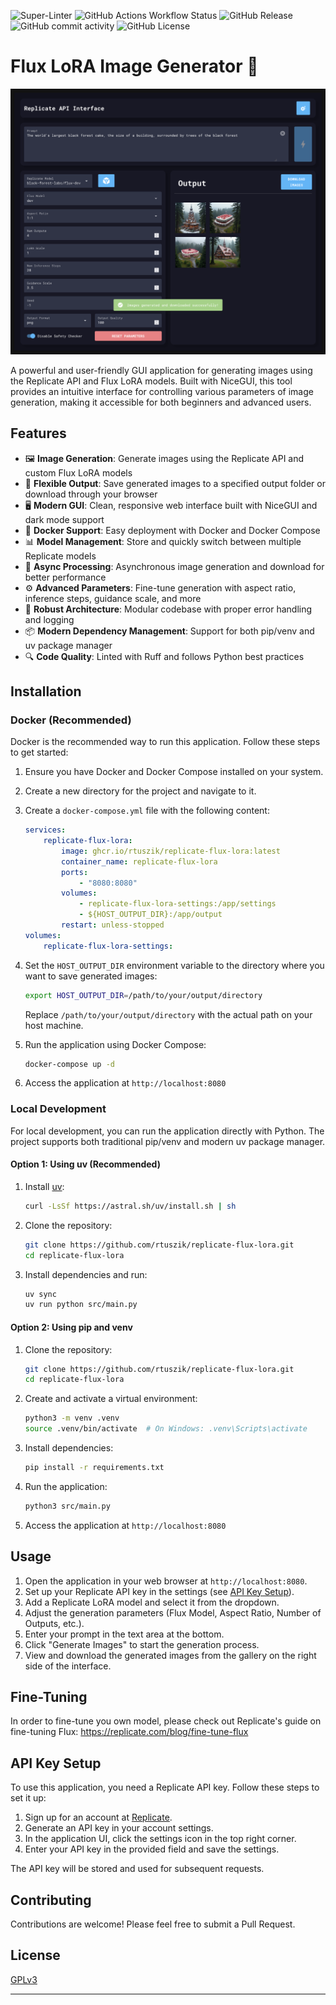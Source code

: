 ![Super-Linter](https://github.com/rtuszik/replicate-flux-lora/actions/workflows/super-linter.yml/badge.svg)
![GitHub Actions Workflow Status](https://img.shields.io/github/actions/workflow/status/rtuszik/replicate-flux-lora/docker-build-push.yml)
![GitHub Release](https://img.shields.io/github/v/release/rtuszik/replicate-flux-lora)
![GitHub commit activity](https://img.shields.io/github/commit-activity/w/rtuszik/replicate-flux-lora)
![GitHub License](https://img.shields.io/github/license/rtuszik/replicate-flux-lora)

# Flux LoRA Image Generator 🚀

![Application Screenshot](assets/main-page.png)

A powerful and user-friendly GUI application for generating images using the Replicate API and Flux LoRA models. Built with NiceGUI, this tool provides an intuitive interface for controlling various parameters of image generation, making it accessible for both beginners and advanced users.

## Features

- 🖼️ **Image Generation**: Generate images using the Replicate API and custom Flux LoRA models
- 💾 **Flexible Output**: Save generated images to a specified output folder or download through your browser
- 🖥️ **Modern GUI**: Clean, responsive web interface built with NiceGUI and dark mode support
- 🐳 **Docker Support**: Easy deployment with Docker and Docker Compose
- 📊 **Model Management**: Store and quickly switch between multiple Replicate models
- 🔄 **Async Processing**: Asynchronous image generation and download for better performance
- ⚙️ **Advanced Parameters**: Fine-tune generation with aspect ratio, inference steps, guidance scale, and more
- 🔧 **Robust Architecture**: Modular codebase with proper error handling and logging
- 📦 **Modern Dependency Management**: Support for both pip/venv and uv package manager
- 🔍 **Code Quality**: Linted with Ruff and follows Python best practices

## Installation

### Docker (Recommended)

Docker is the recommended way to run this application. Follow these steps to get started:

1. Ensure you have Docker and Docker Compose installed on your system.

2. Create a new directory for the project and navigate to it.

3. Create a `docker-compose.yml` file with the following content:

    ```yaml
    services:
        replicate-flux-lora:
            image: ghcr.io/rtuszik/replicate-flux-lora:latest
            container_name: replicate-flux-lora
            ports:
                - "8080:8080"
            volumes:
                - replicate-flux-lora-settings:/app/settings
                - ${HOST_OUTPUT_DIR}:/app/output
            restart: unless-stopped
    volumes:
        replicate-flux-lora-settings:
    ```

4. Set the `HOST_OUTPUT_DIR` environment variable to the directory where you want to save generated images:

    ```bash
    export HOST_OUTPUT_DIR=/path/to/your/output/directory
    ```

    Replace `/path/to/your/output/directory` with the actual path on your host machine.

5. Run the application using Docker Compose:

    ```bash
    docker-compose up -d
    ```

6. Access the application at `http://localhost:8080`

### Local Development

For local development, you can run the application directly with Python. The project supports both traditional pip/venv and modern uv package manager.

#### Option 1: Using uv (Recommended)

1. Install [uv](https://docs.astral.sh/uv/):

    ```bash
    curl -LsSf https://astral.sh/uv/install.sh | sh
    ```

2. Clone the repository:

    ```bash
    git clone https://github.com/rtuszik/replicate-flux-lora.git
    cd replicate-flux-lora
    ```

3. Install dependencies and run:
    ```bash
    uv sync
    uv run python src/main.py
    ```

#### Option 2: Using pip and venv

1. Clone the repository:

    ```bash
    git clone https://github.com/rtuszik/replicate-flux-lora.git
    cd replicate-flux-lora
    ```

2. Create and activate a virtual environment:

    ```bash
    python3 -m venv .venv
    source .venv/bin/activate  # On Windows: .venv\Scripts\activate
    ```

3. Install dependencies:

    ```bash
    pip install -r requirements.txt
    ```

4. Run the application:

    ```bash
    python3 src/main.py
    ```

5. Access the application at `http://localhost:8080`

## Usage

1. Open the application in your web browser at `http://localhost:8080`.
2. Set up your Replicate API key in the settings (see [API Key Setup](#api-key-setup)).
3. Add a Replicate LoRA model and select it from the dropdown.
4. Adjust the generation parameters (Flux Model, Aspect Ratio, Number of Outputs, etc.).
5. Enter your prompt in the text area at the bottom.
6. Click "Generate Images" to start the generation process.
7. View and download the generated images from the gallery on the right side of the interface.

## Fine-Tuning

In order to fine-tune you own model, please check out Replicate's guide on fine-tuning Flux:
<https://replicate.com/blog/fine-tune-flux>

## API Key Setup

To use this application, you need a Replicate API key. Follow these steps to set it up:

1. Sign up for an account at [Replicate](https://replicate.com/).
2. Generate an API key in your account settings.
3. In the application UI, click the settings icon in the top right corner.
4. Enter your API key in the provided field and save the settings.

The API key will be stored and used for subsequent requests.

## Contributing

Contributions are welcome! Please feel free to submit a Pull Request.

## License

[GPLv3](LICENSE)

---
